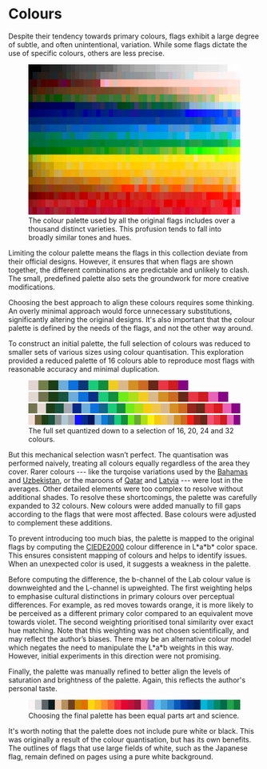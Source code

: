 # Colours

Despite their tendency towards primary colours, flags exhibit a large degree of subtle, and often unintentional, variation. While some flags dictate the use of specific colours, others are less precise.

<figure>
  <img width="750" height="300" alt="All flag colours" src="/assets/img/palette/all.svg">
  <figcaption>
    The colour palette used by all the original flags includes over a thousand distinct varieties. This profusion tends to fall into broadly similar tones and hues.
  </figcaption>
</figure>

Limiting the colour palette means the flags in this collection deviate from
their official designs. However, it ensures that when flags are shown together,
the different combinations are predictable and unlikely to clash. The small,
predefined palette also sets the groundwork for more creative
modifications.

Choosing the best approach to align these colours requires some thinking. An
overly minimal approach would force unnecessary substitutions, significantly
altering the original designs. It's also important that the colour palette is
defined by the needs of the flags, and not the other way around.

To construct an initial palette, the full selection of colours was reduced to
smaller sets of various sizes using colour quantisation. This exploration
provided a reduced palette of 16 colours able to reproduce most flags with
reasonable accuracy and minimal duplication.

<figure class="fx fxc gap">
  <img width="320" height="20" alt="Quantized palette" src="/assets/img/palette/16.svg">
  <img width="400" height="20" alt="Quantized palette" src="/assets/img/palette/20.svg">
  <img width="480" height="20" alt="Quantized palette" src="/assets/img/palette/24.svg">
  <img width="640" height="20" alt="Quantized palette" src="/assets/img/palette/32.svg">
  <figcaption>
    The full set quantized down to a selection of 16, 20, 24 and 32 colours.
  </figcaption>
</figure>

But this mechanical selection wasn’t perfect. The quantisation was performed
naively, treating all colours equally regardless of the area they cover. Rarer
colours --- like the turqoise variations used by the [Bahamas] and [Uzbekistan],
or the maroons of [Qatar] and [Latvia] --- were lost in the averages. Other
detailed elements were too complex to resolve without additional shades. To
resolve these shortcomings, the palette was carefully expanded to 32 colours.
New colours were added manually to fill gaps according to the flags that were
most affected. Base colours were adjusted to complement these additions.

To prevent introducing too much bias, the palette is mapped to the original flags by computing the [CIEDE2000] colour difference in L\*a\*b\* color space. This ensures consistent mapping of colours and helps to identify issues. When an unexpected color is used, it suggests a weakness in the palette.

Before computing the difference, the b-channel of the Lab colour value is
downweighted and the L-channel is upweighted. The first weighting helps to
emphasise cultural distinctions in primary colours over perceptual differences.
For example, as red moves towards orange, it is more likely to be perceived as a
different primary color compared to an equivalent move towards violet. The
second weighting prioritised tonal similarity over exact hue matching. Note that
this weighting was not chosen scientifically, and may reflect the author’s
biases. There may be an alternative colour model which negates the need to
manipulate the L\*a\*b weights in this way. However, initial experiments in this
direction were not promising.

Finally, the palette was manually refined to better align the levels of
saturation and brightness of the palette. Again, this reflects the author's
personal taste.

<figure>
  <img width="640" height="20" alt="Final colour palette" src="/assets/img/palette/custom-32.svg">
  <figcaption>
    Choosing the final palette has been equal parts art and science.
  </figcaption>
</figure>

It's worth noting that the palette does not include pure white or black. This was originally a result of the colour quantisation, but has its own benefits. The outlines of flags that use large fields of white, such as the Japanese flag, remain defined on pages using a pure white background.

[CIEDE2000]: https://en.wikipedia.org/wiki/Color_difference#CIEDE2000
[Bahamas]: /flags/bs/
[Uzbekistan]: /flags/uz/
[Qatar]: /flags/qa/
[Latvia]: /flags/lv/
